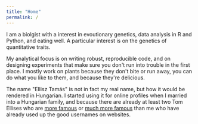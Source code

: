 ```yaml
---
title: "Home"
permalink: /
---
```


I am a biolgist with a interest in evoutionary genetics, data analysis in R and Python, and eating well.
A particular interest is on the genetics of quantitative traits.

My analytical focus is on writing robust, reproducible code, and on designing experiments that make sure you don't run into trouble in the first place.
I mostly work on plants because they don't bite or run away, you can do what you like to them, and because they're delicious.

The name "Ellisz Tamás" is not in fact my real name, but how it would be rendered in Hungarian. I started using it for online profiles when I married into a Hungarian family, and because there are already at least two Tom Ellises who are [more famous](https://www.tomellislab.com/) or [much more famous](https://www.imdb.com/name/nm0255124/) than me who have already used up the good usernames on websites.

